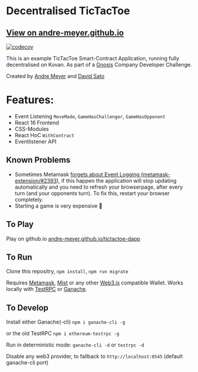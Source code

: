 # Decentralised TicTacToe
## [View on andre-meyer.github.io](https://andre-meyer.github.io/tictactoe-dapp)


[![codecov](https://codecov.io/gh/andre-meyer/tictactoe-dapp/branch/master/graph/badge.svg)](https://codecov.io/gh/andre-meyer/tictactoe-dapp)

This is an example TicTacToe Smart-Contract Application, running fully decentralised on Kovan. As part of a [Gnosis](https://gnosis.pm) Company Developer Challenge.


Created by [Andre Meyer](https://github.com/andre-meyer) and [David Sato](https://github.com/w3stside)

# Features:
- Event Listening `MoveMade`, `GameHasChallenger`, `GameHasOpponent`
- React 16 Frontend
- CSS-Modules
- React HoC `WithContract`
- Eventlistener API

## Known Problems
- Sometimes Metamask [forgets about Event Logging (metamask-extension/#2393)](https://github.com/MetaMask/metamask-extension/issues/2393), if this happen the application will stop updating automatically and you need to refresh your browserpage, after every turn (and your opponents turn). To fix this, restart your browser completely.
- Starting a game is very expensive 🙈

## To Play
Play on github.io [andre-meyer.github.io/tictactoe-dapp](https://andre-meyer.github.io/tictactoe-dapp)

## To Run

Clone this repositry, `npm install`, `npm run migrate`

Requires [Metamask](https://metamask.io/), [Mist](https://github.com/ethereum/mist) or any other [Web3.js](https://github.com/ethereum/web3.js/) compatible Wallet. Works locally with [TestRPC](https://www.npmjs.com/package/ethereumjs-testrpc) or [Ganache](https://github.com/trufflesuite/ganache-cli).

## To Develop

Install either Ganache(-cli)
`npm i ganache-cli -g`

or the old TestRPC
`npm i ethereum-testrpc -g`

Run in deterministic mode: `ganache-cli -d` or `testrpc -d`

Disable any web3 provider, to fallback to `http://localhost:8545` (default ganache-cli port)

